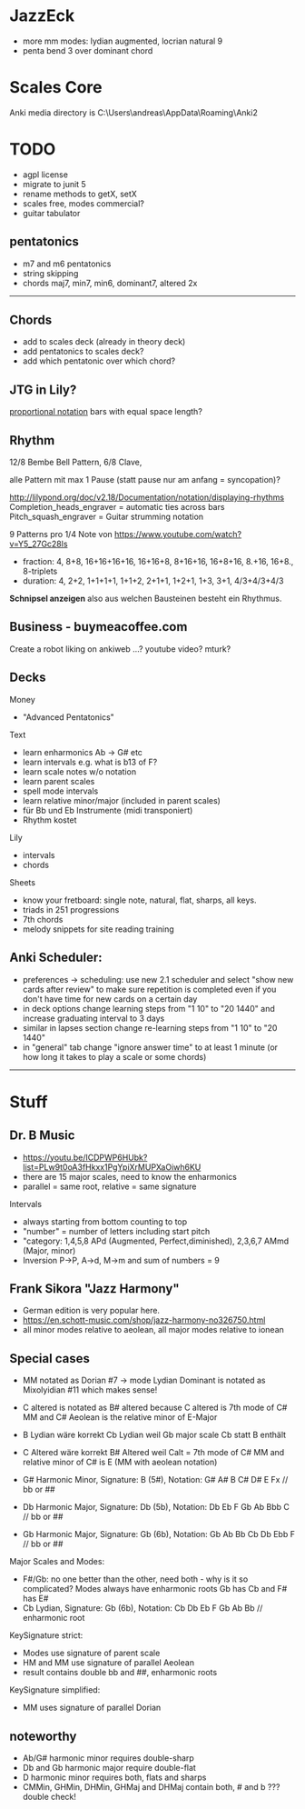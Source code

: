 # JazzEck
- more mm modes: lydian augmented, locrian natural 9
- penta bend 3 over dominant chord

# Scales Core
Anki media directory is C:\Users\andreas\AppData\Roaming\Anki2

# TODO
- agpl license
- migrate to junit 5
- rename methods to getX, setX
- scales free, modes commercial?
- guitar tabulator

## pentatonics
- m7 and m6 pentatonics
- string skipping 
- chords maj7, min7, min6, dominant7, altered 2x

--------------------------------------------------------------------------------------------

## Chords
- add to scales deck (already in theory deck)
- add pentatonics to scales deck?
- add which pentatonic over which chord?

## JTG in Lily?
[proportional notation](https://lilypond.org/doc/v2.16/Documentation/notation/proportional-notation.en.html)
bars with equal space length?


## Rhythm
12/8 Bembe Bell Pattern, 6/8 Clave, 

alle Pattern mit max 1 Pause (statt pause nur am anfang = syncopation)?

http://lilypond.org/doc/v2.18/Documentation/notation/displaying-rhythms
Completion_heads_engraver = automatic ties across bars
Pitch_squash_engraver = Guitar strumming notation

9 Patterns pro 1/4 Note von https://www.youtube.com/watch?v=Y5_27Gc28ls
- fraction: 4, 8+8, 16+16+16+16, 16+16+8, 8+16+16, 16+8+16, 8.+16, 16+8., 8-triplets
- duration: 4, 2+2, 1+1+1+1, 1+1+2, 2+1+1, 1+2+1, 1+3, 3+1, 4/3+4/3+4/3

**Schnipsel anzeigen** also aus welchen Bausteinen besteht ein Rhythmus.

## Business - buymeacoffee.com


Create a robot liking on ankiweb ...?
youtube video?
mturk?

## Decks

Money
- "Advanced Pentatonics"


Text
- learn enharmonics Ab -> G# etc
- learn intervals e.g. what is b13 of F?
- learn scale notes w/o notation
- learn parent scales
- spell mode intervals
- learn relative minor/major (included in parent scales)
- für Bb und Eb Instrumente (midi transponiert)
- Rhythm kostet

Lily
- intervals
- chords

Sheets
- know your fretboard: single note, natural, flat, sharps, all keys. 
- triads in 251 progressions
- 7th chords
- melody snippets for site reading training

## Anki Scheduler:
- preferences -> scheduling: use new 2.1 scheduler and select "show new cards after review" to make sure repetition is completed even if you don't have time for new cards on a certain day
- in deck options change learning steps from "1 10" to "20 1440" and increase graduating interval to 3 days
- similar in lapses section change re-learning steps from "1 10" to "20 1440"
- in "general" tab change "ignore answer time" to at least 1 minute (or how long it takes to play a scale or some chords)

--------------------------------------------------------------------------------------------

# Stuff

## Dr. B Music
- https://youtu.be/ICDPWP6HUbk?list=PLw9t0oA3fHkxx1PgYpiXrMUPXaOiwh6KU
- there are 15 major scales, need to know the enharmonics 
- parallel = same root, relative = same signature

Intervals
- always starting from bottom counting to top
- "number" = number of letters including start pitch
- "category: 1,4,5,8 APd (Augmented, Perfect,diminished), 2,3,6,7 AMmd (Major, minor)
- Inversion P->P, A->d, M->m and sum of numbers = 9

## Frank Sikora "Jazz Harmony"
- German edition is very popular here.
- https://en.schott-music.com/shop/jazz-harmony-no326750.html
- all minor modes relative to aeolean, all major modes relative to ionean

## Special cases
- MM notated as Dorian #7 -> mode Lydian Dominant is notated as Mixolyidian #11 which makes sense!
- C altered is notated as B# altered because C altered is 7th mode of C# MM and C# Aeolean is the relative minor of E-Major
- B Lydian wäre korrekt Cb Lydian weil Gb major scale Cb statt B enthält
- C Altered wäre korrekt B# Altered weil Calt = 7th mode of C# MM and relative minor of C# is E (MM with aeolean notation)

- G#  Harmonic Minor, Signature:  B (5#), Notation: G# A# B C# D# E Fx // bb or ##
- Db  Harmonic Major, Signature: Db (5b), Notation: Db Eb F Gb Ab Bbb C // bb or ##
- Gb  Harmonic Major, Signature: Gb (6b), Notation: Gb Ab Bb Cb Db Ebb F // bb or ##

Major Scales and Modes:
- F#/Gb: no one better than the other, need both - why is it so complicated? Modes always have enharmonic roots Gb has Cb and F# has E#
- Cb Lydian, Signature: Gb (6b), Notation: Cb Db Eb F Gb Ab Bb // enharmonic root

KeySignature strict:
- Modes use signature of parent scale
- HM and MM use signature of parallel Aeolean
- result contains double bb and ##, enharmonic roots

KeySignature simplified:
- MM uses signature of parallel Dorian


## noteworthy
- Ab/G# harmonic minor requires double-sharp
- Db and Gb harmonic major require double-flat
- D harmonic minor requires both, flats and sharps
- CMMin, GHMin, DHMin, GHMaj and DHMaj contain both, # and b ??? double check!
